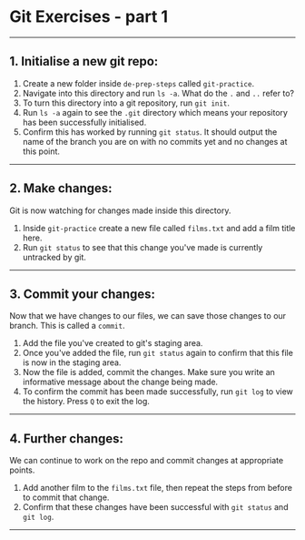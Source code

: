 # Git Exercises - part 1

---

## 1. Initialise a new git repo:

1. Create a new folder inside `de-prep-steps` called `git-practice`.
2. Navigate into this directory and run `ls -a`. What do the `.` and `..` refer to?
3. To turn this directory into a git repository, run `git init`.
4. Run `ls -a` again to see the `.git` directory which means your repository has been successfully initialised.
5. Confirm this has worked by running `git status`. It should output the name of the branch you are on with no commits yet and no changes at this point.

---

## 2. Make changes:

Git is now watching for changes made inside this directory.

1. Inside `git-practice` create a new file called `films.txt` and add a film title here.
2. Run `git status` to see that this change you've made is currently untracked by git.

---

## 3. Commit your changes:

Now that we have changes to our files, we can save those changes to our branch. This is called a `commit`.

1. Add the file you've created to git's staging area.
2. Once you've added the file, run `git status` again to confirm that this file is now in the staging area.
3. Now the file is added, commit the changes. Make sure you write an informative message about the change being made.
4. To confirm the commit has been made successfully, run `git log` to view the history. Press `Q` to exit the log.

---

## 4. Further changes:

We can continue to work on the repo and commit changes at appropriate points.

1. Add another film to the `films.txt` file, then repeat the steps from before to commit that change.
2. Confirm that these changes have been successful with `git status` and `git log`.

---
